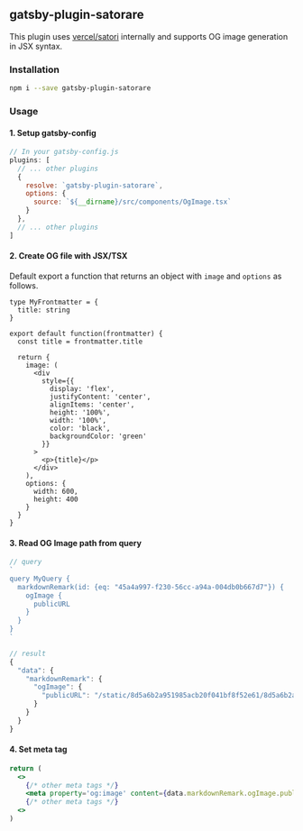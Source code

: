 ## gatsby-plugin-satorare
This plugin uses [vercel/satori](https://github.com/vercel/satori) internally and supports OG image generation in JSX syntax.

### Installation

```sh
npm i --save gatsby-plugin-satorare
```

### Usage
#### 1. Setup gatsby-config
```js
// In your gatsby-config.js
plugins: [
  // ... other plugins
  {
    resolve: `gatsby-plugin-satorare`,
    options: {
      source: `${__dirname}/src/components/OgImage.tsx`
    }
  },
  // ... other plugins
]
```

#### 2. Create OG file with JSX/TSX
Default export a function that returns an object with `image` and `options` as follows.

```tsx
type MyFrontmatter = {
  title: string
}

export default function(frontmatter) {
  const title = frontmatter.title

  return {
    image: (
      <div
        style={{
          display: 'flex',
          justifyContent: 'center',
          alignItems: 'center',
          height: '100%',
          width: '100%',
          color: 'black',
          backgroundColor: 'green'
        }}
      >
        <p>{title}</p>
      </div>
    ),
    options: {
      width: 600,
      height: 400
    }
  }
}
```

#### 3. Read OG Image path from query
```js
// query
`
query MyQuery {
  markdownRemark(id: {eq: "45a4a997-f230-56cc-a94a-004db0b667d7"}) {
    ogImage {
      publicURL
    }
  }
}
`

// result
{
  "data": {
    "markdownRemark": {
      "ogImage": {
        "publicURL": "/static/8d5a6b2a951985acb20f041bf8f52e61/8d5a6b2a951985acb20f041bf8f52e61.png"
      }
    }
  }
}
```

#### 4. Set meta tag
```jsx
return (
  <>
    {/* other meta tags */}
    <meta property='og:image' content={data.markdownRemark.ogImage.publicURL} />
    {/* other meta tags */}
  <>
)
```
